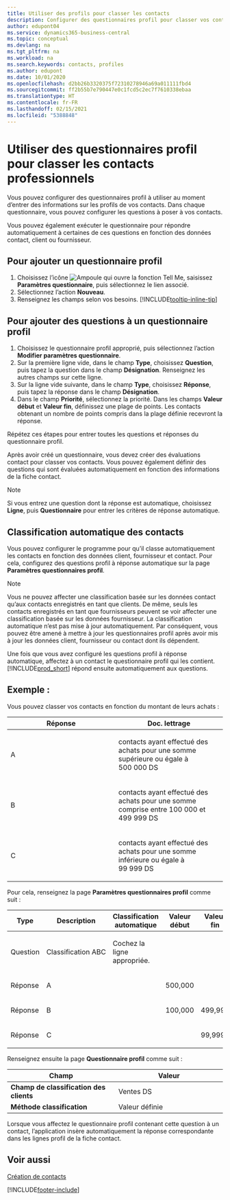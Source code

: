 ```yaml
---
title: Utiliser des profils pour classer les contacts
description: Configurer des questionnaires profil pour classer vos contacts professionnels
author: edupont04
ms.service: dynamics365-business-central
ms.topic: conceptual
ms.devlang: na
ms.tgt_pltfrm: na
ms.workload: na
ms.search.keywords: contacts, profiles
ms.author: edupont
ms.date: 10/01/2020
ms.openlocfilehash: d2bb26b3320375f72310278946a69a011111fbd4
ms.sourcegitcommit: ff2b55b7e790447e0c1fcd5c2ec7f7610338ebaa
ms.translationtype: HT
ms.contentlocale: fr-FR
ms.lasthandoff: 02/15/2021
ms.locfileid: "5388848"
---
```

# <a name="use-profile-questionnaires-to-classify-business-contacts"></a>Utiliser des questionnaires profil pour classer les contacts professionnels
Vous pouvez configurer des questionnaires profil à utiliser au moment d’entrer des informations sur les profils de vos contacts. Dans chaque questionnaire, vous pouvez configurer les questions à poser à vos contacts.  

Vous pouvez également exécuter le questionnaire pour répondre automatiquement à certaines de ces questions en fonction des données contact, client ou fournisseur.  

## <a name="to-add-a-profile-questionnaire"></a>Pour ajouter un questionnaire profil
1.  Choisissez l’icône ![Ampoule qui ouvre la fonction Tell Me](media/ui-search/search_small.png "Dites-moi ce que vous voulez faire"), saisissez **Paramètres questionnaire**, puis sélectionnez le lien associé.  
2.  Sélectionnez l’action **Nouveau**.  
3.  Renseignez les champs selon vos besoins. [!INCLUDE[tooltip-inline-tip](includes/tooltip-inline-tip_md.md)]  

## <a name="to-add-questions-to-a-profile-questionnaire"></a>Pour ajouter des questions à un questionnaire profil
1.  Choisissez le questionnaire profil approprié, puis sélectionnez l’action **Modifier paramètres questionnaire**.  
2.  Sur la première ligne vide, dans le champ **Type**, choisissez **Question**, puis tapez la question dans le champ **Désignation**. Renseignez les autres champs sur cette ligne.  
3.  Sur la ligne vide suivante, dans le champ **Type**, choisissez **Réponse**, puis tapez la réponse dans le champ **Désignation**.  
4.  Dans le champ **Priorité**, sélectionnez la priorité. Dans les champs **Valeur début** et **Valeur fin**, définissez une plage de points. Les contacts obtenant un nombre de points compris dans la plage définie recevront la réponse.  

Répétez ces étapes pour entrer toutes les questions et réponses du questionnaire profil.

Après avoir créé un questionnaire, vous devez créer des évaluations contact pour classer vos contacts. Vous pouvez également définir des questions qui sont évaluées automatiquement en fonction des informations de la fiche contact.  

> [!NOTE]
> Si vous entrez une question dont la réponse est automatique, choisissez <STRONG>Ligne</STRONG>, puis <STRONG>Questionnaire</STRONG> pour entrer les critères de réponse automatique.

## <a name="the-automatic-classification-of-contacts"></a>Classification automatique des contacts
Vous pouvez configurer le programme pour qu’il classe automatiquement les contacts en fonction des données client, fournisseur et contact. Pour cela, configurez des questions profil à réponse automatique sur la page **Paramètres questionnaires profil**.  

> [!NOTE]
> Vous ne pouvez affecter une classification basée sur les données contact qu’aux contacts enregistrés en tant que clients. De même, seuls les contacts enregistrés en tant que fournisseurs peuvent se voir affecter une classification basée sur les données fournisseur. La classification automatique n’est pas mise à jour automatiquement. Par conséquent, vous pouvez être amené à mettre à jour les questionnaires profil après avoir mis à jour les données client, fournisseur ou contact dont ils dépendent.  

Une fois que vous avez configuré les questions profil à réponse automatique, affectez à un contact le questionnaire profil qui les contient. [!INCLUDE[prod_short](includes/prod_short.md)] répond ensuite automatiquement aux questions.  

## <a name="example"></a>Exemple :
Vous pouvez classer vos contacts en fonction du montant de leurs achats :

<table>
<colgroup>
<col style="width: 50%" />
<col style="width: 50%" />
</colgroup>
<thead>
<tr class="header">
<th><strong>Réponse</strong></th>
<th><strong>Doc. lettrage</strong></th>
</tr>
</thead>
<tbody>
<tr class="odd">
<td><p>A</p></td>
<td><p>contacts ayant effectué des achats pour une somme supérieure ou égale à 500 000 DS</p></td>
</tr>
<tr class="even">
<td><p>B</p></td>
<td><p>contacts ayant effectué des achats pour une somme comprise entre 100 000 et 499 999 DS</p></td>
</tr>
<tr class="odd">
<td><p>C</p></td>
<td><p>contacts ayant effectué des achats pour une somme inférieure ou égale à 99 999 DS</p></td>
</tr>
</tbody>
</table>

Pour cela, renseignez la page **Paramètres questionnaires profil** comme suit :


<table>
<colgroup>
<col style="width: 20%" />
<col style="width: 20%" />
<col style="width: 20%" />
<col style="width: 20%" />
<col style="width: 20%" />
</colgroup>
<thead>
<tr class="header">
<th><strong>Type</strong></th>
<th><strong>Description</strong></th>
<th><strong>Classification automatique</strong></th>
<th><strong>Valeur début</strong></th>
<th><strong>Valeur fin</strong></th>
</tr>
</thead>
<tbody>
<tr class="odd">
<td><p>Question</p></td>
<td><p>Classification ABC</p></td>
<td><p>Cochez la ligne appropriée.</p></td>
<td><p> </p></td>
<td><p> </p></td>
</tr>
<tr class="even">
<td><p>Réponse</p></td>
<td><p>A</p></td>
<td><p> </p></td>
<td><p>500,000</p></td>
<td><p> </p></td>
</tr>
<tr class="odd">
<td><p>Réponse</p></td>
<td><p>B</p></td>
<td><p> </p></td>
<td><p>100,000</p></td>
<td><p>499,999</p></td>
</tr>
<tr class="even">
<td><p>Réponse</p></td>
<td><p>C</p></td>
<td><p> </p></td>
<td><p> </p></td>
<td><p>99,999</p></td>
</tr>
</tbody>
</table>

Renseignez ensuite la page **Questionnaire profil** comme suit :
<table>
<colgroup>
<col style="width: 50%" />
<col style="width: 50%" />
</colgroup>
<thead>
<tr class="header">
<th><strong>Champ</strong></th>
<th><strong>Valeur</strong></th>
</tr>
</thead>
<tbody>
<tr>
<td><strong>Champ de classification des clients</strong></td>
<td><emphasis>Ventes DS</emphasis></td>
</tr>
<tr>
<td><strong>Méthode classification</strong></td>
<td><emphasis>Valeur définie</emphasis></td>
</tr>
</tbody>
</table>

Lorsque vous affectez le questionnaire profil contenant cette question à un contact, l’application insère automatiquement la réponse correspondante dans les lignes profil de la fiche contact.

## <a name="see-also"></a>Voir aussi
[Création de contacts](marketing-create-contact-companies.md)  


[!INCLUDE[footer-include](includes/footer-banner.md)]